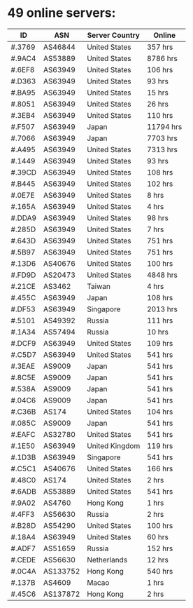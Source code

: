 # 49 online servers:

| ID | ASN | Server Country | Online |
| ------ | ------ | ------ | ------ |
| #.3769 | AS46844 | United States | 357 hrs |
| #.9AC4 | AS53889 | United States | 8786 hrs |
| #.6EF8 | AS63949 | United States | 106 hrs |
| #.D363 | AS63949 | United States | 93 hrs |
| #.BA95 | AS63949 | United States | 15 hrs |
| #.8051 | AS63949 | United States | 26 hrs |
| #.3EB4 | AS63949 | United States | 110 hrs |
| #.F507 | AS63949 | Japan | 11794 hrs |
| #.7066 | AS63949 | Japan | 7703 hrs |
| #.A495 | AS63949 | United States | 7313 hrs |
| #.1449 | AS63949 | United States | 93 hrs |
| #.39CD | AS63949 | United States | 108 hrs |
| #.B445 | AS63949 | United States | 102 hrs |
| #.0E7E | AS63949 | United States | 8 hrs |
| #.165A | AS63949 | United States | 4 hrs |
| #.DDA9 | AS63949 | United States | 98 hrs |
| #.285D | AS63949 | United States | 7 hrs |
| #.643D | AS63949 | United States | 751 hrs |
| #.5B97 | AS63949 | United States | 751 hrs |
| #.13D6 | AS40676 | United States | 100 hrs |
| #.FD9D | AS20473 | United States | 4848 hrs |
| #.21CE | AS3462 | Taiwan | 4 hrs |
| #.455C | AS63949 | Japan | 108 hrs |
| #.DF53 | AS63949 | Singapore | 2013 hrs |
| #.5101 | AS49392 | Russia | 111 hrs |
| #.1A34 | AS57494 | Russia | 10 hrs |
| #.DCF9 | AS63949 | United States | 109 hrs |
| #.C5D7 | AS63949 | United States | 541 hrs |
| #.3EAE | AS9009 | Japan | 541 hrs |
| #.8C5E | AS9009 | Japan | 541 hrs |
| #.538A | AS9009 | Japan | 541 hrs |
| #.04C6 | AS9009 | Japan | 541 hrs |
| #.C36B | AS174 | United States | 104 hrs |
| #.085C | AS9009 | Japan | 541 hrs |
| #.EAFC | AS32780 | United States | 541 hrs |
| #.1E50 | AS63949 | United Kingdom | 119 hrs |
| #.1D3B | AS63949 | Singapore | 541 hrs |
| #.C5C1 | AS40676 | United States | 166 hrs |
| #.48C0 | AS174 | United States | 2 hrs |
| #.6ADB | AS53889 | United States | 541 hrs |
| #.9A02 | AS4760 | Hong Kong | 1 hrs |
| #.4FF3 | AS56630 | Russia | 2 hrs |
| #.B28D | AS54290 | United States | 100 hrs |
| #.18A4 | AS63949 | United States | 60 hrs |
| #.ADF7 | AS51659 | Russia | 152 hrs |
| #.CEDE | AS56630 | Netherlands | 12 hrs |
| #.0C4A | AS133752 | Hong Kong | 540 hrs |
| #.137B | AS4609 | Macao | 1 hrs |
| #.45C6 | AS137872 | Hong Kong | 2 hrs |

